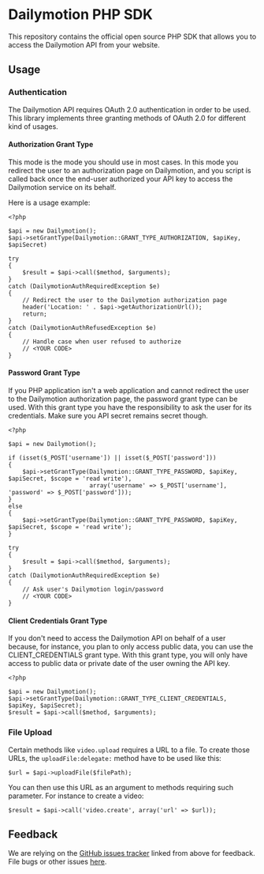 Dailymotion PHP SDK
===================

This repository contains the official open source PHP SDK that allows you to access the Dailymotion
API from your website.

Usage
-----

### Authentication

The Dailymotion API requires OAuth 2.0 authentication in order to be used. This library implements
three granting methods of OAuth 2.0 for different kind of usages.

#### Authorization Grant Type

This mode is the mode you should use in most cases. In this mode you redirect the user to an
authorization page on Dailymotion, and you script is called back once the end-user authorized your API
key to access the Dailymotion service on its behalf.

Here is a usage example:

    <?php

    $api = new Dailymotion();
    $api->setGrantType(Dailymotion::GRANT_TYPE_AUTHORIZATION, $apiKey, $apiSecret)

    try
    {
        $result = $api->call($method, $arguments);
    }
    catch (DailymotionAuthRequiredException $e)
    {
        // Redirect the user to the Dailymotion authorization page
        header('Location: ' . $api->getAuthorizationUrl());
        return;
    }
    catch (DailymotionAuthRefusedException $e)
    {
        // Handle case when user refused to authorize
        // <YOUR CODE>
    }

#### Password Grant Type

If you PHP application isn't a web application and cannot redirect the user to the Dailymotion
authorization page, the password grant type can be used. With this grant type you have the
responsibility to ask the user for its credentials. Make sure you API secret remains secret though.

    <?php

    $api = new Dailymotion();

    if (isset($_POST['username']) || isset($_POST['password']))
    {
        $api->setGrantType(Dailymotion::GRANT_TYPE_PASSWORD, $apiKey, $apiSecret, $scope = 'read write'),
                           array('username' => $_POST['username'], 'password' => $_POST['password']));
    }
    else
    {
        $api->setGrantType(Dailymotion::GRANT_TYPE_PASSWORD, $apiKey, $apiSecret, $scope = 'read write');
    }

    try
    {
        $result = $api->call($method, $arguments);
    }
    catch (DailymotionAuthRequiredException $e)
    {
        // Ask user's Dailymotion login/password
        // <YOUR CODE>
    }

#### Client Credentials Grant Type

If you don't need to access the Dailymotion API on behalf of a user because, for instance, you plan to
only access public data, you can use the CLIENT_CREDENTIALS grant type. With this grant type, you will only have
access to public data or private date of the user owning the API key.

    <?php

    $api = new Dailymotion();
    $api->setGrantType(Dailymotion::GRANT_TYPE_CLIENT_CREDENTIALS, $apiKey, $apiSecret);
    $result = $api->call($method, $arguments);

### File Upload

Certain methods like `video.upload` requires a URL to a file. To create those URLs, the `uploadFile:delegate:` method have to be used like this:

    $url = $api->uploadFile($filePath);

You can then use this URL as an argument to methods requiring such parameter. For instance to create a video:

    $result = $api->call('video.create', array('url' => $url));

Feedback
--------

We are relying on the [GitHub issues tracker][issues] linked from above for feedback. File bugs or
other issues [here][issues].

[issues]: http://github.com/dailymotion/dailymotion-sdk-php/issues
